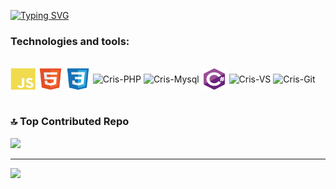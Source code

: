 
[![Typing SVG](https://readme-typing-svg.demolab.com?font=Fira+Code&size=25&pause=1000&color=F70000&width=435&lines=Hi%2C+everyone+my+name+is+NORE)](https://git.io/typing-svg)

### Technologies and tools:
<div style="display: inline_block"><br>
  <img align="center" alt="Cris-Js" height="35" width="40" src="https://raw.githubusercontent.com/devicons/devicon/master/icons/javascript/javascript-plain.svg">
  <img align="center" alt="Cris-HTML" height="35" width="40" src="https://raw.githubusercontent.com/devicons/devicon/master/icons/html5/html5-original.svg">
  <img align="center" alt="Cris-CSS" height="35" width="40" src="https://raw.githubusercontent.com/devicons/devicon/master/icons/css3/css3-original.svg">
  <img align="center" alt="Cris-PHP" height="35" width="40" src="https://cdn.jsdelivr.net/gh/devicons/devicon/icons/php/php-plain.svg">
  <img align="center" alt= "Cris-Mysql" height="60" width="40" src="https://cdn.jsdelivr.net/gh/devicons/devicon/icons/mysql/mysql-original-wordmark.svg">       
  <img align="center" alt="Cris-Csharp" height="35" width="40" src="https://raw.githubusercontent.com/devicons/devicon/master/icons/csharp/csharp-original.svg">
  <img align="center" alt="Cris-VS" height="35" width="40" src="https://cdn.jsdelivr.net/gh/devicons/devicon/icons/vscode/vscode-original.svg">
  <img align="center" alt="Cris-Git" height="35" width="40" src="https://cdn.jsdelivr.net/gh/devicons/devicon/icons/git/git-original.svg">
</div><br>

### 🔝 Top Contributed Repo
![](https://github-contributor-stats.vercel.app/api?username=NORE-D&limit=5&theme=dark&combine_all_yearly_contributions=true)

---
[![](https://visitcount.itsvg.in/api?id=NORE-D&icon=0&color=0)](https://visitcount.itsvg.in)

<!-- Proudly created with GPRM ( https://gprm.itsvg.in ) -->
